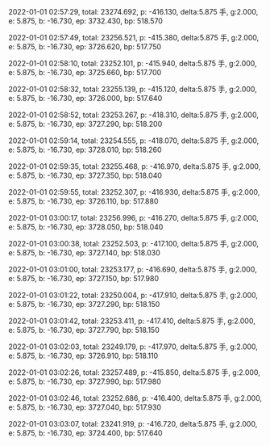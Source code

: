 2022-01-01 02:57:29, total: 23274.692, p: -416.130, delta:5.875 手, g:2.000, e: 5.875, b: -16.730, ep: 3732.430, bp: 518.570

2022-01-01 02:57:49, total: 23256.521, p: -415.380, delta:5.875 手, g:2.000, e: 5.875, b: -16.730, ep: 3726.620, bp: 517.750

2022-01-01 02:58:10, total: 23252.101, p: -415.940, delta:5.875 手, g:2.000, e: 5.875, b: -16.730, ep: 3725.660, bp: 517.700

2022-01-01 02:58:32, total: 23255.139, p: -415.120, delta:5.875 手, g:2.000, e: 5.875, b: -16.730, ep: 3726.000, bp: 517.640

2022-01-01 02:58:52, total: 23253.267, p: -418.310, delta:5.875 手, g:2.000, e: 5.875, b: -16.730, ep: 3727.290, bp: 518.200

2022-01-01 02:59:14, total: 23254.555, p: -418.070, delta:5.875 手, g:2.000, e: 5.875, b: -16.730, ep: 3728.010, bp: 518.260

2022-01-01 02:59:35, total: 23255.468, p: -416.970, delta:5.875 手, g:2.000, e: 5.875, b: -16.730, ep: 3727.350, bp: 518.040

2022-01-01 02:59:55, total: 23252.307, p: -416.930, delta:5.875 手, g:2.000, e: 5.875, b: -16.730, ep: 3726.110, bp: 517.880

2022-01-01 03:00:17, total: 23256.996, p: -416.270, delta:5.875 手, g:2.000, e: 5.875, b: -16.730, ep: 3728.050, bp: 518.040

2022-01-01 03:00:38, total: 23252.503, p: -417.100, delta:5.875 手, g:2.000, e: 5.875, b: -16.730, ep: 3727.140, bp: 518.030

2022-01-01 03:01:00, total: 23253.177, p: -416.690, delta:5.875 手, g:2.000, e: 5.875, b: -16.730, ep: 3727.150, bp: 517.980

2022-01-01 03:01:22, total: 23250.004, p: -417.910, delta:5.875 手, g:2.000, e: 5.875, b: -16.730, ep: 3727.290, bp: 518.150

2022-01-01 03:01:42, total: 23253.411, p: -417.410, delta:5.875 手, g:2.000, e: 5.875, b: -16.730, ep: 3727.790, bp: 518.150

2022-01-01 03:02:03, total: 23249.179, p: -417.970, delta:5.875 手, g:2.000, e: 5.875, b: -16.730, ep: 3726.910, bp: 518.110

2022-01-01 03:02:26, total: 23257.489, p: -415.850, delta:5.875 手, g:2.000, e: 5.875, b: -16.730, ep: 3727.990, bp: 517.980

2022-01-01 03:02:46, total: 23252.686, p: -416.400, delta:5.875 手, g:2.000, e: 5.875, b: -16.730, ep: 3727.040, bp: 517.930

2022-01-01 03:03:07, total: 23241.919, p: -416.720, delta:5.875 手, g:2.000, e: 5.875, b: -16.730, ep: 3724.400, bp: 517.640